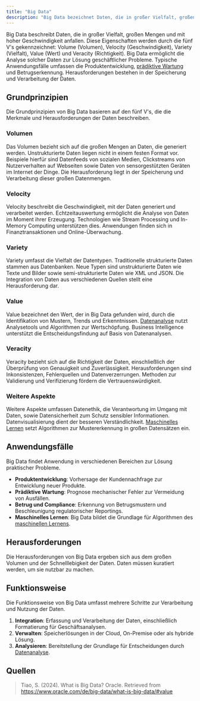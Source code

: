 ```yaml
---
title: "Big Data"
description: "Big Data bezeichnet Daten, die in großer Vielfalt, großen Mengen und mit hoher Geschwindigkeit anfallen, charakterisiert durch Volume, Velocity, Variety, Value und Veracity. Es ermöglicht die Lösung geschäftlicher Probleme durch Analyse. Anwendungsfälle sind Produktentwicklung, prädiktive Wartung und Betrugserkennung. Herausforderungen sind Speicherung und Verarbeitung."
---
```


Big Data beschreibt Daten, die in großer Vielfalt, großen Mengen und mit hoher Geschwindigkeit anfallen. Diese Eigenschaften werden durch die fünf V's gekennzeichnet: Volume (Volumen), Velocity (Geschwindigkeit), Variety (Vielfalt), Value (Wert) und Veracity (Richtigkeit). Big Data ermöglicht die Analyse solcher Daten zur Lösung geschäftlicher Probleme. Typische Anwendungsfälle umfassen die Produktentwicklung, [prädiktive Wartung](/open-fidup/lerninhalte/predictive-maintenance) und Betrugserkennung. Herausforderungen bestehen in der Speicherung und Verarbeitung der Daten.

## Grundprinzipien

Die Grundprinzipien von Big Data basieren auf den fünf V's, die die Merkmale und Herausforderungen der Daten beschreiben.

### Volumen
Das Volumen bezieht sich auf die großen Mengen an Daten, die generiert werden. Unstrukturierte Daten liegen nicht in einem festen Format vor. Beispiele hierfür sind Datenfeeds von sozialen Medien, Clickstreams von Nutzerverhalten auf Webseiten sowie Daten von sensorgestützten Geräten im Internet der Dinge. Die Herausforderung liegt in der Speicherung und Verarbeitung dieser großen Datenmengen.

### Velocity
Velocity beschreibt die Geschwindigkeit, mit der Daten generiert und verarbeitet werden. Echtzeitauswertung ermöglicht die Analyse von Daten im Moment ihrer Erzeugung. Technologien wie Stream Processing und In-Memory Computing unterstützen dies. Anwendungen finden sich in Finanztransaktionen und Online-Überwachung.

### Variety
Variety umfasst die Vielfalt der Datentypen. Traditionelle strukturierte Daten stammen aus Datenbanken. Neue Typen sind unstrukturierte Daten wie Texte und Bilder sowie semi-strukturierte Daten wie XML und JSON. Die Integration von Daten aus verschiedenen Quellen stellt eine Herausforderung dar.

### Value
Value bezeichnet den Wert, der in Big Data gefunden wird, durch die Identifikation von Mustern, Trends und Erkenntnissen. [Datenanalyse](/open-fidup/lerninhalte/datenanalyse) nutzt Analysetools und Algorithmen zur Wertschöpfung. Business Intelligence unterstützt die Entscheidungsfindung auf Basis von Datenanalysen.

### Veracity
Veracity bezieht sich auf die Richtigkeit der Daten, einschließlich der Überprüfung von Genauigkeit und Zuverlässigkeit. Herausforderungen sind Inkonsistenzen, Fehlerquellen und Datenverzerrungen. Methoden zur Validierung und Verifizierung fördern die Vertrauenswürdigkeit.

### Weitere Aspekte
Weitere Aspekte umfassen Datenethik, die Verantwortung im Umgang mit Daten, sowie Datensicherheit zum Schutz sensibler Informationen. Datenvisualisierung dient der besseren Verständlichkeit. [Maschinelles Lernen](/open-fidup/lerninhalte/maschinelles-lernen) setzt Algorithmen zur Mustererkennung in großen Datensätzen ein.

## Anwendungsfälle
Big Data findet Anwendung in verschiedenen Bereichen zur Lösung praktischer Probleme.

- **Produktentwicklung**: Vorhersage der Kundennachfrage zur Entwicklung neuer Produkte.
- **Prädiktive Wartung**: Prognose mechanischer Fehler zur Vermeidung von Ausfällen.
- **Betrug und Compliance**: Erkennung von Betrugsmustern und Beschleunigung regulatorischer Reportings.
- **Maschinelles Lernen**: Big Data bildet die Grundlage für Algorithmen des [maschinellen Lernens](/open-fidup/lerninhalte/maschinelles-lernen).

## Herausforderungen
Die Herausforderungen von Big Data ergeben sich aus dem großen Volumen und der Schnelllebigkeit der Daten. Daten müssen kuratiert werden, um sie nutzbar zu machen.

## Funktionsweise
Die Funktionsweise von Big Data umfasst mehrere Schritte zur Verarbeitung und Nutzung der Daten.

1. **Integration**: Erfassung und Verarbeitung der Daten, einschließlich Formatierung für Geschäftsanalysen.
2. **Verwalten**: Speicherlösungen in der Cloud, On-Premise oder als hybride Lösung.
3. **Analysieren**: Bereitstellung der Grundlage für Entscheidungen durch [Datenanalyse](/open-fidup/lerninhalte/datenanalyse).

## Quellen

> Tiao, S. (2024). What is Big Data? Oracle. Retrieved from https://www.oracle.com/de/big-data/what-is-big-data/#value